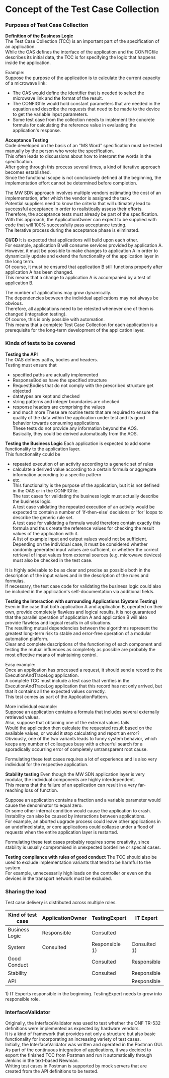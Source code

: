 # Concept of the Test Case Collection

### Purposes of Test Case Collection

**Definition of the Business Logic**  
The Test Case Collection (TCC) is an important part of the specification of an application.  
While the OAS defines the interface of the application and the CONFIGfile describes its initial data, the TCC is for specifying the logic that happens inside the application.  

Example:  
Suppose the purpose of the application is to calculate the current capacity of a microwave link:  
- The OAS would define the identifier that is needed to select the microwave link and the format of the result.  
- The CONFIGfile would hold constant parameters that are needed in the equation and describe the requests that need to be made to the device to get the variable input parameters. 
- Some test case from the collection needs to implement the concrete formula for calculating the reference value in evaluating the application's response.    

**Acceptance Testing**  
Code developed on the basis of an "MS Word" specification must be tested manually by the person who wrote the specification.  
This often leads to discussions about how to interpret the words in the specification.    
After going through this process several times, a kind of iterative approach becomes established.  
Since the functional scope is not conclusively defined at the beginning, the implementation effort cannot be determined before completion.  

The MW SDN approach involves multiple vendors estimating the cost of an implementation, after which the vendor is assigned the task.  
Potential suppliers need to know the criteria that will ultimately lead to successful acceptance in order to realistically assess their efforts.  
Therefore, the acceptance tests must already be part of the specification.  
With this approach, the ApplicationOwner can expect to be supplied with code that will 100% successfully pass acceptance testing.  
The iterative process during the acceptance phase is eliminated.  

**CI/CD**
It is expected that applications will build upon each other.  
For example, application B will consume services provided by application A.  
However, it must be possible to make changes to application A in order to dynamically update and extend the functionality of the application layer in the long term.  
Of course, it must be ensured that application B still functions properly after application A has been changed.  
This means that a change to application A is accompanied by a test of application B.  

The number of applications may grow dynamically.  
The dependencies between the individual applications may not always be obvious.  
Therefore, all applications need to be retested whenever one of them is changed (integration testing).  
Of course, this is only possible with automation.  
This means that a complete Test Case Collection for each application is a prerequisite for the long-term development of the application layer.  

### Kinds of tests to be covered  

**Testing the API**  
The OAS defines paths, bodies and headers.  
Testing must ensure that  
- specified paths are actually implemented  
- ResponseBodies have the specified structure  
- RequestBodies that do not comply with the prescribed structure get objected  
- datatypes are kept and checked  
- string patterns and integer boundaries are checked
- response headers are comprising the values
- and much more
These are routine tests that are required to ensure the quality of the data within the application under test and its good behavior towards consuming applications.  
These tests do not provide any information beyond the AOS.  
Basically, they could be derived automatically from the AOS.  

**Testing the Business Logic**
Each application is expected to add some functionality to the application layer.  
This functionality could be  
- repeated execution of an activity according to a generic set of rules  
- calculate a derived value according to a certain formula or aggregate information according to a specific pattern  
- etc.  
This functionality is the purpose of the application, but it is not defined in the OAS or in the CONFIGfile.  
The test cases for validating the business logic must actually describe the business logic.  
A test case validating the repeated execution of an activity would be expected to contain a number of 'if-then-else' decisions or 'for' loops to describe the generic rule set.  
A test case for validating a formula would therefore contain exactly this formula and thus create the reference values for checking the result values of the application with it.  
A list of example input and output values would not be sufficient.  
Depending on the individual case, it must be considered whether randomly generated input values are sufficient, or whether the correct retrieval of input values from external sources (e.g. microwave devices) must also be checked in the test case.  

It is highly advisable to be as clear and precise as possible both in the description of the input values and in the description of the rules and formulas.  
If necessary, the test case code for validating the business logic could also be included in the application's self-documentation via additional fields.

**Testing the Interaction with surrounding Applications (System Testing)**  
Even in the case that both application A and application B, operated on their own, provide completely flawless and logical results, it is not guaranteed that the parallel operation of application A and application B will also provide flawless and logical results in all situations.  
The resulting mutual dependencies between the algorithms represent the greatest long-term risk to stable and error-free operation of a modular automation platform.  
Clear and complete descriptions of the functioning of each component and testing the mutual influences as completely as possible are probably the most effective means of maintaining control.  

Easy example:  
Once an application has processed a request, it should send a record to the ExecutionAndTraceLog application.  
A complete TCC must include a test case that verifies in the ExecutionAndTraceLog application that this record has not only arrived, but that it contains all the expected values correctly.  
This test comes as part of the ApplicationPattern.  

More individual example:  
Suppose an application contains a formula that includes several externally retrieved values.  
Also, suppose that obtaining one of the external values fails.  
Would the application then calculate the requested result based on the available values, or would it stop calculating and report an error?  
Obviously, one of the two variants leads to funny system behavior, which keeps any number of colleagues busy with a cheerful search for a sporadically occurring error of completely untransparent root cause.  

Formulating these test cases requires a lot of experience and is also very individual for the respective application.  

**Stability testing**
Even though the MW SDN application layer is very modular, the individual components are highly interdependent.  
This means that the failure of an application can result in a very far-reaching loss of function.  

Suppose an application contains a fraction and a variable parameter would cause the denominator to equal zero.  
Or some other internal condition would cause the application to crash.  
Instability can also be caused by interactions between applications.  
For example, an aborted upgrade process could leave other applications in an undefined state, or core applications could collapse under a flood of requests when the entire application layer is restarted.  

Formulating these test cases probably requires some creativity, since stability is usually compromised in unexpected borderline or special cases.  

**Testing compliance with rules of good conduct**
The TCC should also be used to exclude implementation variants that tend to be harmful to the system.  
For example, unnecessarily high loads on the controller or even on the devices in the transport network must be excluded.  

### Sharing the load

Test case delivery is distributed across multiple roles.  

| Kind of test case | ApplicationOwner | TestingExpert | IT Expert |
|-|-|-|-|
| Business Logic | Responsible | Consulted | |
| System | Consulted | Responsible 1) | Consulted 1) |
| Good Conduct | | Consulted | Responsible |
| Stability | | Consulted | Responsible |
| API | | | Responsible |

1\) IT Experts responsible in the beginning. TestingExpert needs to grow into responsible role.  

### InterfaceValidator

Originally, the InterfaceValidator was used to test whether the ONF TR-532 definitions were implemented as expected by hardware vendors.  
It is a kind of framework that provides not only a structure but also basic functionality for incorporating an increasing variety of test cases.  
Initially, the InterfaceValidator was written and operated in the Postman GUI.  
As part of the continuous integration of applications, it was decided to export the finished TCC from Postman and run it automatically through Jenkins in the text-based Newman.  
Writing test cases in Postman is supported by mock servers that are created from the API definitions to be tested.  
